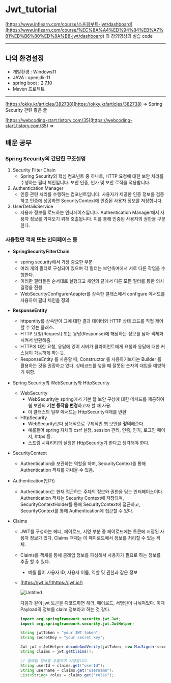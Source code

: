 # Jwt_tutorial

[https://www.inflearn.com/course/스프링부트-jwt/dashboard](https://www.inflearn.com/course/%EC%8A%A4%ED%94%84%EB%A7%81%EB%B6%80%ED%8A%B8-jwt/dashboard) 의 강의영상의 실습 code

---

## 나의 환경설정

- 개발환경 : Windows11
- JAVA : openjdk-11
- spring boot : 2.7.10
- Maven 프로젝트

---

[https://okky.kr/articles/382738](https://okky.kr/articles/382738) ⇒ Spring Security 관련 좋은 글

[https://webcoding-start.tistory.com/35](https://webcoding-start.tistory.com/35) ⇒ 

## 배운 공부

### Spring Security의 간단한 구조설명

1. Security Filter Chain
    - Spring Security의 핵심 컴포넌트 중 하나로, HTTP 요청에 대한 보안 처리를 수행하는 필터 체인입니다. 보안 인증, 인가 및 보안 로직을 적용합니다.
2. Authentication Manager
    - 인증 관련 처리를 수행하는 컴포넌트입니다. 사용자가 제공한 인증 정보를 검증하고 인증에 성공하면 SecurityContext에 인증된 사용자 정보를 저장합니다.
3. UserDetailsService
    - 사용자 정보를 로드하는 인터페이스입니다. Authentication Manager에서 사용자 정보를 가져오기 위해 호출됩니다. 이를 통해 인증된 사용자의 권한을 구분한다.

### 사용했던 객체 또는 인터페이스 등

- **SpringSecurityFilterChain**
    - spring security에서 가장 중요한 부분
    - 여러 개의 필터로 구성되어 있으며 각 필터는 보안측며에서 서로 다른 작업을 수행한다.
    - 이러한 필터들은 순서대로 실행되고 체인의 끝에서 다른 모든 필터를 통한 의사결정을 진행
    - WebSecurityConfigurerAdapter를 상속한 클래스에서 configure 메서드를 사용하여 필터 체인을 정의
- **ResponseEntity**
    - httpentity를 상속받아 그에 대한 결과 데이터와 HTTP 상태 코드를 직접 제어할 수 있는 클래스.
    - HTTP 요청(Request) 또는 응답(Response)에 해당하는 정보를 담아 객체화 시켜서 반환해줌.
    - HTTP에 대한 요청, 응답에 있어 서버가 클라이언트에게 요청과 응답에 대한 커스텀이 가능하게 하는듯.
    - ResponseEntity 를 사용할 때, Constructor 를 사용하기보다는 Builder 를 활용하는 것을 권장하고 있다. 상태코드를 넣을 때 잘못된 숫자의 대입을 예방하기 위함.
    
- Spring Security의 WebSecurity와 HttpSecurity
    - WebSecurity
        - WebSecurity는 spring에서 기본 웹 보안 구성에 대한 메서드를 제공하여 웹 보안의 **기본 동작을 변경**하고자 할 때 사용.
        - 이 클래스의 일부 메서드는 HttpSecurity객체를 반환
    - HttpSecurity
        - WebSecurity보다 상대적으로 구체적인 웹 보안을 **정의**해준다.
        - 예를들어 spring 자체의 csrf 설정, session 관리, 인증, 인가, 로그인 페이지, https 등.
        - 스프링 시큐리티의 설정은 HttpSecurity가 한다고 생각해야 한다.
        
- SecurityContext
    - Authentication을 보관하는 역할을 하며, SecurityContext를 통해 Authentication 객체를 꺼내올 수 있음.

- Authentication(인가)
    - Authentication는 현재 접근하는 주체의 정보와 권한을 담는 인터페이스이다. Authentication 객체는 Security Context에 저장되며, SecurityContextHolder를 통해 SecurityContext에 접근하고, SecurityContext를 통해 Authentication에 접근할 수 있다.
    
- Claims
    - JWT를 구성하는 헤더, 페이로드, 서명 부분 중 페이로드에는 토큰에 저장된 사용자 정보가 있다. Claims 객체는 이 페이로드에서 정보를 처리할 수 있는 객체.
    - Claims를 객체를 통해 클레임 정보를 파싱해서 사용자가 필요로 하는 정보를 추출 할 수 있다.
        - 예를 들어 사용자 ID, 사용자 이름, 역할 및 권한과 같은 정보
    - [https://jwt.io/](https://jwt.io/)
        
        ![Untitled](https://s3-us-west-2.amazonaws.com/secure.notion-static.com/410d96ec-0f37-4c15-8370-5e009f1ad169/Untitled.png)
        
        다음과 같이 jwt 토큰을 디코드하면 헤더, 페이로드, 서명란이 나눠져있다. 이때 Payload의 정보를 claim 정보라고 하는 것 같다.
        
        ```java
        import org.springframework.security.jwt.Jwt;
        import org.springframework.security.jwt.JwtHelper;
        
        String jwtToken = "your JWT token";
        String secretKey = "your secret key";
        
        Jwt jwt = JwtHelper.decodeAndVerify(jwtToken, new MacSigner(secretKey));
        String claims = jwt.getClaims();
        
        // 클레임 정보를 추출하여 사용합니다.
        String userId = claims.get("userId");
        String username = claims.get("username");
        List<String> roles = claims.get("roles");
        ```
